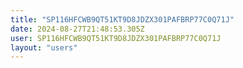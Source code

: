 ```yaml
---
title: "SP116HFCWB9QT51KT9D8JDZX301PAFBRP77C0Q71J"
date: 2024-08-27T21:48:53.305Z
user: SP116HFCWB9QT51KT9D8JDZX301PAFBRP77C0Q71J
layout: "users"
---
```

    